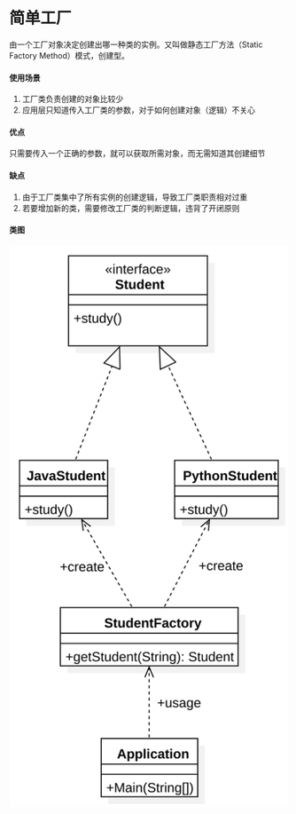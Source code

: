 # 简单工厂

由一个工厂对象决定创建出哪一种类的实例。又叫做静态工厂方法（Static Factory Method）模式，创建型。

#### 使用场景

1. 工厂类负责创建的对象比较少
2. 应用层只知道传入工厂类的参数，对于如何创建对象（逻辑）不关心

#### 优点

只需要传入一个正确的参数，就可以获取所需对象，而无需知道其创建细节

#### 缺点

1. 由于工厂类集中了所有实例的创建逻辑，导致工厂类职责相对过重
2. 若要增加新的类，需要修改工厂类的判断逻辑，违背了开闭原则

#### 类图

![类图](https://github.com/1065763582/java-design-patterns/blob/master/src/resources/img/simpleFactory.svg)